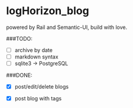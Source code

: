# logHorizon_blog

powered by Rail and Semantic-UI, build with love.

###TODO:
- [ ] archive by date
- [ ] markdown syntax
- [ ] sqlite3 -> PostgreSQL

###DONE:
- [x] post/edit/delete blogs
- [x] post blog with tags

